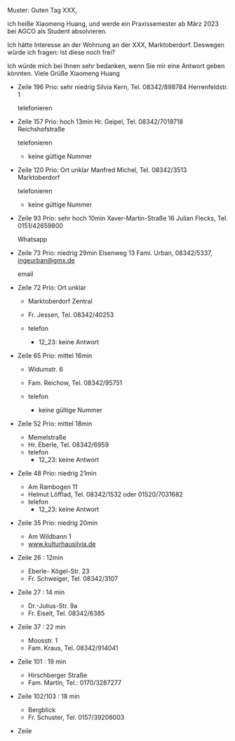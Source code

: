Muster:
Guten Tag XXX,

ich heiße Xiaomeng Huang, und werde ein Praxissemester ab März 2023 bei AGCO als Student absolvieren. 

Ich hätte Interesse an der Wohnung an der XXX, Marktoberdorf. Deswegen würde ich fragen: 
Ist diese noch frei?

Ich würde mich bei Ihnen sehr bedanken, wenn Sie mir eine Antwort geben könnten.
Viele Grüße
Xiaomeng Huang


- Zeile 196 Prio: sehr niedrig
	Silvia Kern, Tel.  08342/898784
	Herrenfeldstr. 1
	
	telefonieren

- Zeile 157 Prio: hoch 13min
	Hr. Geipel, Tel. 08342/7019718
	Reichshofstraße
	
	telefonieren
	- keine gültige Nummer

- Zeile 120 Prio: Ort unklar
	Manfred Michel, Tel. 08342/3513
	Marktoberdorf
	
	telefonieren
	- keine gültige Nummer 

- Zeile 93 Prio: sehr hoch 10min
	Xaver-Martin-Straße 16
	Julian Flecks, Tel. 0151/42659800
	
	Whatsapp


- Zeile 73 Prio: niedrig 29min
	Elsenweg 13
	Fami. Urban, 08342/5337, ingeurban@gmx.de
	
	email

- Zeile 72 Prio: Ort unklar
	- Marktoberdorf Zentral
	- Fr. Jessen, Tel. 08342/40253

	- telefon
		- 12_23: keine Antwort

- Zeile 65 Prio: mittel 16min
	- Widumstr. 6
	- Fam. Reichow, Tel. 08342/95751

	- telefon
		- keine gültige Nummer

- Zeile 52 Prio: mittel 18min
	- Memelstraße
	- Hr. Eberle, Tel. 08342/6959
	- telefon
		- 12_23: keine Antwort

- Zeile 48 Prio: niedrig 21min
	- Am Rambogen 11
	- Helmut Löfflad, Tel. 08342/1532 oder 01520/7031682
	- telefon
		- 12_23: keine Antwort

- Zeile 35 Prio: niedrig 20min
	- Am Wildbann 1
	- www.kulturhausilvia.de

- Zeile 26 : 12min
	- Eberle- Kögel-Str. 23
	- Fr. Schweiger, Tel. 08342/3107

- Zeile 27 : 14 min
	- Dr.-Julius-Str. 9a
	- Fr. Eiselt, Tel. 08342/6385

- Zeile 37 : 22 min
	- Moosstr. 1
	- Fam. Kraus, Tel. 08342/914041

- Zeile 101 : 19 min
	- Hirschberger Straße
	- Fam. Martin, Tel.: 0170/3287277

- Zeile 102/103 : 18 min
	- Bergblick
	- Fr. Schuster, Tel. 0157/39206003

- Zeile 











